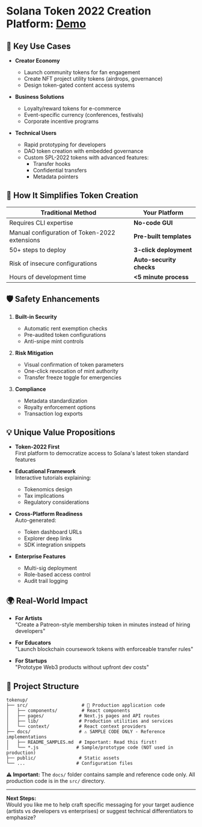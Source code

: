 # Solana Token 2022 Creation Platform: [Demo](https://solana-token-creation-platform-ncik.vercel.app)

## 🚀 Key Use Cases  
- **Creator Economy**  
  - Launch community tokens for fan engagement  
  - Create NFT project utility tokens (airdrops, governance)  
  - Design token-gated content access systems  

- **Business Solutions**  
  - Loyalty/reward tokens for e-commerce  
  - Event-specific currency (conferences, festivals)  
  - Corporate incentive programs  

- **Technical Users**  
  - Rapid prototyping for developers  
  - DAO token creation with embedded governance  
  - Custom SPL-2022 tokens with advanced features:  
    - Transfer hooks  
    - Confidential transfers  
    - Metadata pointers  

## 🔧 How It Simplifies Token Creation  
| Traditional Method | Your Platform |  
|---------------------|---------------|  
| Requires CLI expertise | **No-code GUI** |  
| Manual configuration of Token-2022 extensions | **Pre-built templates** |  
| 50+ steps to deploy | **3-click deployment** |  
| Risk of insecure configurations | **Auto-security checks** |  
| Hours of development time | **<5 minute process** |  

## 🛡️ Safety Enhancements  
1. **Built-in Security**  
   - Automatic rent exemption checks  
   - Pre-audited token configurations  
   - Anti-snipe mint controls  

2. **Risk Mitigation**  
   - Visual confirmation of token parameters  
   - One-click revocation of mint authority  
   - Transfer freeze toggle for emergencies  

3. **Compliance**  
   - Metadata standardization  
   - Royalty enforcement options  
   - Transaction log exports  

## 💡 Unique Value Propositions  
- **Token-2022 First**  
  First platform to democratize access to Solana's latest token standard features  

- **Educational Framework**  
  Interactive tutorials explaining:  
  - Tokenomics design  
  - Tax implications  
  - Regulatory considerations  

- **Cross-Platform Readiness**  
  Auto-generated:  
  - Token dashboard URLs  
  - Explorer deep links  
  - SDK integration snippets  

- **Enterprise Features**  
  - Multi-sig deployment  
  - Role-based access control  
  - Audit trail logging  

## 🌍 Real-World Impact  
- **For Artists**  
  "Create a Patreon-style membership token in minutes instead of hiring developers"  

- **For Educators**  
  "Launch blockchain coursework tokens with enforceable transfer rules"  

- **For Startups**  
  "Prototype Web3 products without upfront dev costs"  

## 📁 Project Structure

```
tokenup/
├── src/                    # 🚀 Production application code
│   ├── components/         # React components
│   ├── pages/             # Next.js pages and API routes
│   ├── lib/               # Production utilities and services
│   └── context/           # React context providers
├── docs/                  # ⚠️ SAMPLE CODE ONLY - Reference implementations
│   ├── README_SAMPLES.md  # Important: Read this first!
│   └── *.js              # Sample/prototype code (NOT used in production)
├── public/                # Static assets
└── ...                   # Configuration files
```

**⚠️ Important:** The `docs/` folder contains sample and reference code only. All production code is in the `src/` directory.

---  

**Next Steps:**  
Would you like me to help craft specific messaging for your target audience (artists vs developers vs enterprises) or suggest technical differentiators to emphasize?
